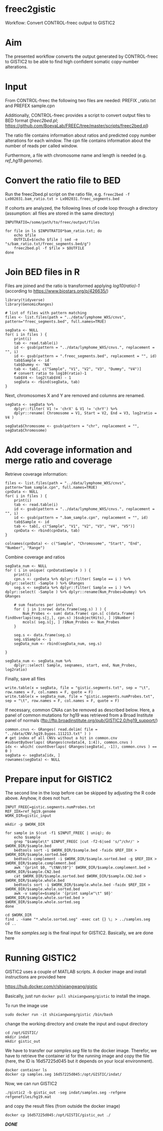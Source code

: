 # freec2gistic
Workflow: Convert CONTROL-freec output to GISTIC2

# Aim
The presented workflow converts the output generated by CONTROL-freec to GISTIC2 to be able to find high confident somatic copy-number alterations.

# Input

From CONTROL-freec the following two files are needed: PREFIX _ratio.txt and PREFEX sample.cpn

Additionally, CONTROL-freec provides a script to convert output files to BED format (_freec2bed.pl_; https://github.com/BoevaLab/FREEC/tree/master/scripts/freec2bed.pl)

The ratio file contains information about ratios and predicted copy number alterations for each window. The cpn file contains information about the number of reads per called window.

Furthermore, a file with chromosome name and length is needed (e.g. _ref_hg19.genome_).

# Convert the ratio file to BED

Run the freec2bed.pl script on the ratio file, e.g. `freec2bed -f Lx002031.bam_ratio.txt > Lx002031.freec_segments.bed`

If cohorts are analyzed, the following lines of code loop through a directory (assumption: all files are stored in the same directory)

```
INPUTRATIO=/some/path/to/freec/output/files

for file in ls $INPUTRATIO*bam_ratio.txt; do
	echo $file
	OUTFILE=$(echo $file | sed -e "s/bam_ratio.txt/freec_segments.bed/g")
	freec2bed.pl -f $file > $OUTFILE
done
```

# Join BED files in R

Files are joined and the ratio is transformed applying _log10(ratio)-1_ (according to https://www.biostars.org/p/426635/)

```
library(tidyverse)
library(GenomicRanges)

# list of files with pattern matching
files <- list.files(path = "../data/lymphome_WXS/cnvs", pattern="freec_segments.bed", full.names=TRUE)

segData <- NULL
for( i in files ) {
    print(i)
    tab <- read.table(i)
    id <- gsub(pattern = "../data/lymphome_WXS/cnvs.", replacement = "", i)
    id <- gsub(pattern = ".freec_segments.bed", replacement = "", id)
    tab$Sample <- id
    tab$Dummy <- 'NA'
    tab <- tab[, c("Sample", "V1", "V2", "V3", "Dummy", "V4")]
    # convert ratio to log10(ratio)-1
    tab$V4 <- log2(tab$V4) - 1
    segData <- rbind(segData, tab)
}
```

Next, chromosomes X and Y are removed and columns are renamed.

```
segData <- segData %>% 
    dplyr::filter( V1 != 'chrX' & V1 != 'chrY') %>% 
    dplyr::rename( Chromosome = V1, Start = V2, End = V3, log2ratio = V4 )

segData$Chromosome <- gsub(pattern = "chr", replacement = "", segData$Chromosome)
```

# Add coverage information and merge ratio and coverage

Retrieve coverage information:

```
files <- list.files(path = "../data/lymphome_WXS/cnvs", pattern="bam_sample.cpn", full.names=TRUE)
cpnData <- NULL
for( i in files ) {
    print(i)
    tab <- read.table(i)
    id <- gsub(pattern = "../data/lymphome_WXS/cnvs.", replacement = "", i)
    id <- gsub(pattern = ".bam_sample.cpn", replacement = "", id)
    tab$Sample <- id
    tab <- tab[, c("Sample", "V1", "V2", "V3", "V4", "V5")]
    cpnData <- rbind(cpnData, tab)
}

colnames(cpnData) <- c("Sample", "Chromosome", "Start", "End", "Number", "Range")
```

Combine coverage and ratios

```
segData_num <- NULL
for ( i in unique( cpnData$Sample ) ) {
    print(i)
    cpn.s <- cpnData %>% dplyr::filter( Sample == i ) %>% dplyr::select( -Sample ) %>% GRanges
    seg.s <- segData %>% dplyr::filter( Sample == i ) %>% dplyr::select( -Sample ) %>% dplyr::rename(Num_Probes=Dummy) %>% GRanges
    
    # sum features per interval
    for ( j in 1:nrow( data.frame(seg.s) ) ) {
        Num_Probes <- sum( data.frame( cpn.s[ c(data.frame( findOverlaps(seg.s[j,], cpn.s) )$subjectHits), ] )$Number )
        mcols( seg.s[j, ] )$Num_Probes <- Num_Probes
    }
    
    seg.s <- data.frame(seg.s)
    seg.s$Sample <- i
    segData_num <- rbind(segData_num, seg.s)
    
}

segData_num <- segData_num %>% 
    dplyr::select( Sample, seqnames, start, end, Num_Probes, log2ratio)
```

Finally, save all files

```
write.table(x = segData, file = "gistic.segments.txt", sep = "\t", row.names = F, col.names = F, quote = F)
write.table(x = segData_num, file = "gistic.segments.numProbes.txt", sep = "\t", row.names = F, col.names = F, quote = F)
```

If necessary, common CNAs can be removed as described below. Here, a panel of common mutations for hg19 was retrieved from a Broad Institute panel of normals (ftp://ftp.broadinstitute.org/pub/GISTIC2.0/hg19_support/)

```
common.cnvs <- GRanges( read.delim( file = "../data/CNV.hg19.bypos.111213.txt" ) )
# get index of all CNVs without a hit in common.cnv
#subsetByOverlaps( GRanges(cnvdata[4, 1:4]), common.cnvs ) 
idx <- which( countOverlaps( GRanges(segData[, -1]), common.cnvs ) == 0 )
segData <- segData[idx, ]
rownames(segData) <- NULL
```

# Prepare input for GISTIC2

The second line in the loop before can be skipped by adjusting the R code above. Anyhow, it does not hurt.

```
INPUT_FREEC=gistic.segments.numProbes.txt
REF_IDX=ref_hg19.genome
WORK_DIR=gistic_input

mkdir -p $WORK_DIR

for sample in $(cut -f1 $INPUT_FREEC | uniq); do
    echo $sample
    grep "$sample\t" $INPUT_FREEC |cut -f2-6|sed 's/^/chr/' > $WORK_DIR/$sample.bed
    bedtools sort -i $WORK_DIR/$sample.bed -faidx $REF_IDX > $WORK_DIR/$sample.sorted.bed
    bedtools complement -i $WORK_DIR/$sample.sorted.bed -g $REF_IDX > $WORK_DIR/$sample.complement.bed
    awk '{print $0, "\tNA\t0"}' $WORK_DIR/$sample.complement.bed > $WORK_DIR/$sample.CN2.bed
    cat $WORK_DIR/$sample.sorted.bed $WORK_DIR/$sample.CN2.bed > $WORK_DIR/$sample.whole.bed
    bedtools sort -i $WORK_DIR/$sample.whole.bed -faidx $REF_IDX > $WORK_DIR/$sample.whole.sorted.bed
    awk -v sample=$sample '{print sample"\t" $0}' $WORK_DIR/$sample.whole.sorted.bed > $WORK_DIR/$sample.whole.sorted.seg
done

cd $WORK_DIR
find . -name "*.whole.sorted.seg" -exec cat {} \; > ../samples.seg
cd ..
```

The file _samples.seg_ is the final input for GISTIC2. Basically, we are done here

# Running GISTIC2 

GISTIC2 uses a couple of MATLAB scripts. A docker image and install instructions are provided here

https://hub.docker.com/r/shixiangwang/gistic

Basically, just run `docker pull shixiangwang/gistic` to install the image.

To run the image use

```
sudo docker run -it shixiangwang/gistic /bin/bash
```

change the working directory and create the input and ouput directory

```
cd /opt/GISTIC/
mkdir indat
mkdir gistic_out
```



We have to transfer our _samples.seg_ file to the docker image. Therefor, we have to retrieve the container id for the running image and copy the file (here, the ID is 16d57225d045 but it depends on your local environment).

```
docker container ls
docker cp samples.seg 16d57225d045:/opt/GISTIC/indat/
```

Now, we can run GISTIC2

```
./gistic2 -b gistic_out -seg indat/samples.seg -refgene refgenefiles/hg19.mat
```

and copy the result files (from outside the docker image)

```
docker cp 16d57225d045:/opt/GISTIC/gistic_out ./
```

***DONE***
